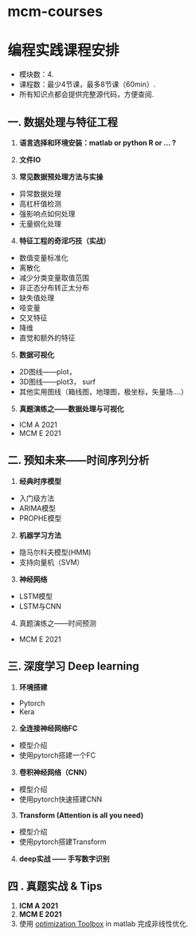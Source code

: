 # mcm-courses
# 编程实践课程安排

- 模块数：4.
- 课程数：最少4节课，最多8节课（60min）.
- 所有知识点都会提供完整源代码，方便查阅.



## 一. 数据处理与特征工程

1. **语言选择和环境安装：matlab or python R or ... ?**
2. **文件IO**

3. **常见数据预处理方法与实操**
- 异常数据处理
- 高杠杆值检测
- 强影响点如何处理
- 无量纲化处理

4. **特征工程的奇淫巧技（实战）**
- 数值变量标准化
- 离散化
- 减少分类变量取值范围
- 非正态分布转正太分布
- 缺失值处理
- 哑变量
- 交叉特征
- 降维
- 直觉和额外的特征

5. **数据可视化**
- 2D图线——plot，
- 3D图线——plot3， surf
- 其他实用图线（箱线图，地理图，极坐标，矢量场....）

5. **真题演练之——数据处理与可视化**
- ICM A 2021
- MCM E 2021



## 二. 预知未来——时间序列分析

1. **经典时序模型**
- 入门级方法
- ARIMA模型
- PROPHE模型


2. **机器学习方法**
- 隐马尔科夫模型(HMM)
- 支持向量机（SVM）

3. **神经网络**
- LSTM模型
- LSTM与CNN

4. 真题演练之——时间预测
- MCM E 2021



## 三. 深度学习 Deep learning

1. **环境搭建**
- Pytorch 
- Kera

2. **全连接神经网络FC**

- 模型介绍
- 使用pytorch搭建一个FC

3. **卷积神经网络（CNN）**

- 模型介绍
- 使用pytorch快速搭建CNN

3. **Transform (Attention is all you need)**
- 模型介绍
- 使用pytorch搭建Transform

4. **deep实战 —— 手写数字识别**



## 四 . 真题实战 & Tips

1. **ICM A 2021**
2. **MCM E 2021**
3. 使用 [optimization Toolbox](https://www.mathworks.com/help/optim/index.html) in matlab 完成非线性优化.
